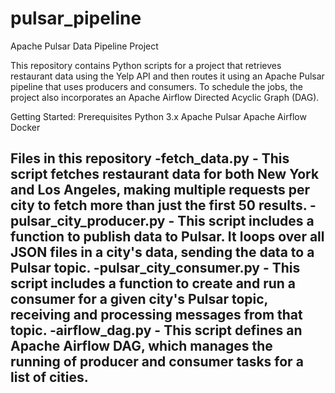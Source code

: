 # pulsar_pipeline
Apache Pulsar Data Pipeline Project

This repository contains Python scripts for a project that retrieves restaurant data using the Yelp API and then routes it using an Apache Pulsar pipeline that uses producers and consumers. To schedule the jobs, the project also incorporates an Apache Airflow Directed Acyclic Graph (DAG).

Getting Started:
Prerequisites
Python 3.x
Apache Pulsar
Apache Airflow
Docker

Files in this repository
-fetch_data.py - This script fetches restaurant data for both New York and Los Angeles, making multiple requests per city to fetch more than just the first 50 results.
-pulsar_city_producer.py - This script includes a function to publish data to Pulsar. It loops over all JSON files in a city's data, sending the data to a Pulsar topic.
-pulsar_city_consumer.py - This script includes a function to create and run a consumer for a given city's Pulsar topic, receiving and processing messages from that topic.
-airflow_dag.py - This script defines an Apache Airflow DAG, which manages the running of producer and consumer tasks for a list of cities.
-
